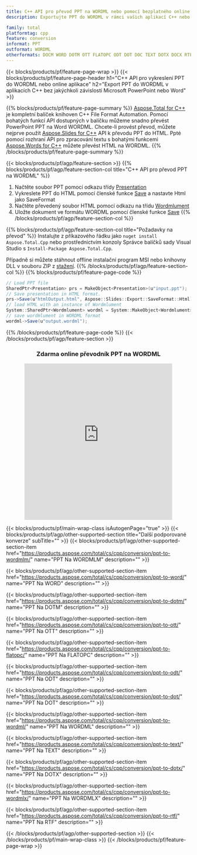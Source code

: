 ```yaml
---
title: C++ API pro převod PPT na WORDML nebo pomocí bezplatného online převodníku
description: Exportujte PPT do WORDML v rámci vašich aplikací C++ nebo online. Před integrací kódu rychle otestujte bezplatný online převodník POT na CSV.

family: total
platformtag: cpp
feature: conversion
informat: PPT
outformat: WORDML
otherformats: DOCM WORD DOTM OTT FLATOPC ODT DOT DOC TEXT DOTX DOCX RTF
---
```

{{< blocks/products/pf/feature-page-wrap >}}
{{< blocks/products/pf/feature-page-header h1="C++ API pro vykreslení PPT do WORDML nebo online aplikace" h2="Export PPT do WORDML v aplikacích C++ bez jakýchkoli závislostí Microsoft PowerPoint nebo Word" >}}

{{% blocks/products/pf/feature-page-summary %}}
[Aspose.Total for C++](https://products.aspose.com/total/cpp/) je kompletní balíček knihoven C++ File Format Automation. Pomocí bohatých funkcí API dostupných v balíčku můžeme snadno převést PowerPoint PPT na Word WORDML. Chcete-li provést převod, můžete nejprve použít [Aspose.Slides for C++](https://products.aspose.com/slides/cpp/) API k převodu PPT do HTML. Ppté pomocí rozhraní API pro zpracování textu s bohatými funkcemi [Aspose.Words for C++](https://products.aspose.com/words/cpp/) můžete převést HTML na WORDML. 
{{% /blocks/products/pf/feature-page-summary  %}}

{{< blocks/products/pf/agp/feature-section >}}
{{% blocks/products/pf/agp/feature-section-col title="C++ API pro převod PPT na WORDML" %}}
1. Načtěte soubor PPT pomocí odkazu třídy [Presentation](https://reference.aspose.com/slides/cpp/class/aspose.slides.presentation)
2. Vykreslete PPT do HTML pomocí členské funkce [Save](https://reference.aspose.com/slides/cpp/class/aspose.slides.presentation#afcd59ec697bf05c10f78c3869de2ec9e) a nastavte Html jako SaveFormat
3. Načtěte převedený soubor HTML pomocí odkazu na třídu [Wordmlument](https://reference.aspose.com/words/cpp/class/aspose.words.wordmlument)
4. Uložte dokument ve formátu WORDML pomocí členské funkce [Save](https://reference.aspose.com/words/cpp/class/aspose.words.wordmlument#save_string)
{{% /blocks/products/pf/agp/feature-section-col %}}

{{% blocks/products/pf/agp/feature-section-col title="Požadavky na převod" %}}
Instalujte z příkazového řádku jako ```nuget install Aspose.Total.Cpp``` nebo prostřednictvím konzoly Správce balíčků sady Visual Studio s ```Install-Package Aspose.Total.Cpp```.

Případně si můžete stáhnout offline instalační program MSI nebo knihovny DLL v souboru ZIP z [stažení](https://releases.aspose.comtotal/cpp).
{{% /blocks/products/pf/agp/feature-section-col %}}
{{% blocks/products/pf/feature-page-code %}}
```cs
// Load PPT file
SharedPtr<Presentation> prs = MakeObject<Presentation>(u"input.ppt");
// Save presentation in HTML format.
prs->Save(u"htmlOutput.html", Aspose::Slides::Export::SaveFormat::Html);
// load HTML with an instance of Wordmlument
System::SharedPtr<Wordmlument> wordml = System::MakeObject<Wordmlument>(u"htmlOutput.html");
// save wordmlument in WORDML format
wordml->Save(u"output.wordml"); 
```

{{% /blocks/products/pf/feature-page-code %}}
{{< /blocks/products/pf/agp/feature-section >}}
<div class="container-fluid agp-content bg-white aboutfile box-1 vh100 section nopbtm">
<div class=container>
<div class=row>
<div class="demobox tc col-md-12 padding-0" align="center">

<h3>Zdarma online převodník PPT na WORDML</h3>

<iframe style="border: none; height: 426px;" scrolling="no" src="https://total-conversion-app-65z5r2lp.qa.k8s.dynabic.com/?to=wordml&from=ppt" id="child-iframe" width="80%"></iframe>

</div></div>
</div></div>

{{< blocks/products/pf/main-wrap-class isAutogenPage="true" >}}
{{< blocks/products/pf/agp/other-supported-section title="Další podporované konverze" subTitle="" >}}
{{< blocks/products/pf/agp/other-supported-section-item href="https://products.aspose.com/total/cs/cpp/conversion/ppt-to-wordmlm/" name="PPT Na WORDMLM" description="" >}}

{{< blocks/products/pf/agp/other-supported-section-item href="https://products.aspose.com/total/cs/cpp/conversion/ppt-to-word/" name="PPT Na WORD" description="" >}}

{{< blocks/products/pf/agp/other-supported-section-item href="https://products.aspose.com/total/cs/cpp/conversion/ppt-to-dotm/" name="PPT Na DOTM" description="" >}}

{{< blocks/products/pf/agp/other-supported-section-item href="https://products.aspose.com/total/cs/cpp/conversion/ppt-to-ott/" name="PPT Na OTT" description="" >}}

{{< blocks/products/pf/agp/other-supported-section-item href="https://products.aspose.com/total/cs/cpp/conversion/ppt-to-flatopc/" name="PPT Na FLATOPC" description="" >}}

{{< blocks/products/pf/agp/other-supported-section-item href="https://products.aspose.com/total/cs/cpp/conversion/ppt-to-odt/" name="PPT Na ODT" description="" >}}

{{< blocks/products/pf/agp/other-supported-section-item href="https://products.aspose.com/total/cs/cpp/conversion/ppt-to-dot/" name="PPT Na DOT" description="" >}}

{{< blocks/products/pf/agp/other-supported-section-item href="https://products.aspose.com/total/cs/cpp/conversion/ppt-to-wordml/" name="PPT Na WORDML" description="" >}}

{{< blocks/products/pf/agp/other-supported-section-item href="https://products.aspose.com/total/cs/cpp/conversion/ppt-to-text/" name="PPT Na TEXT" description="" >}}

{{< blocks/products/pf/agp/other-supported-section-item href="https://products.aspose.com/total/cs/cpp/conversion/ppt-to-dotx/" name="PPT Na DOTX" description="" >}}

{{< blocks/products/pf/agp/other-supported-section-item href="https://products.aspose.com/total/cs/cpp/conversion/ppt-to-wordmlx/" name="PPT Na WORDMLX" description="" >}}

{{< blocks/products/pf/agp/other-supported-section-item href="https://products.aspose.com/total/cs/cpp/conversion/ppt-to-rtf/" name="PPT Na RTF" description="" >}}


{{< /blocks/products/pf/agp/other-supported-section >}}
{{< /blocks/products/pf/main-wrap-class >}}
{{< /blocks/products/pf/feature-page-wrap >}}